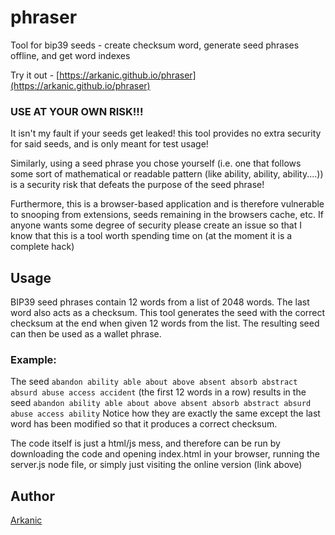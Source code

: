 # phraser
Tool for bip39 seeds - create checksum word, generate seed phrases offline, and get word indexes

Try it out - [https://arkanic.github.io/phraser](https://arkanic.github.io/phraser)

### USE AT YOUR OWN RISK!!!
It isn't my fault if your seeds get leaked! this tool provides no extra security for said seeds, and is only meant for test usage!

Similarly, using a seed phrase you chose yourself (i.e. one that follows some sort of mathematical or readable pattern (like ability, ability, ability....)) is a security risk that defeats the purpose of the seed phrase!

Furthermore, this is a browser-based application and is therefore vulnerable to snooping from extensions, seeds remaining in the browsers cache, etc. If anyone wants some degree of security please create an issue so that I know that this is a tool worth spending time on (at the moment it is a complete hack)

## Usage
BIP39 seed phrases contain 12 words from a list of 2048 words. The last word also acts as a checksum. This tool generates the seed with the correct checksum at the end when given 12 words from the list. The resulting seed can then be used as a wallet phrase.

### Example:
The seed 
`abandon ability able about above absent absorb abstract absurd abuse access accident`
(the first 12 words in a row) results in the seed
`abandon ability able about above absent absorb abstract absurd abuse access ability`
Notice how they are exactly the same except the last word has been modified so that it produces a correct checksum.

The code itself is just a html/js mess, and therefore can be run by downloading the code and opening index.html in your browser, running the server.js node file, or simply just visiting the online version (link above)

## Author
[Arkanic](https://github.com/Arkanic)